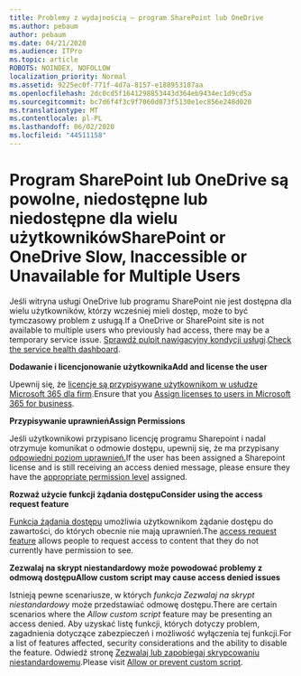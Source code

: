 ```yaml
---
title: Problemy z wydajnością — program SharePoint lub OneDrive
ms.author: pebaum
author: pebaum
ms.date: 04/21/2020
ms.audience: ITPro
ms.topic: article
ROBOTS: NOINDEX, NOFOLLOW
localization_priority: Normal
ms.assetid: 9225ec0f-771f-4d7a-8157-e188953107aa
ms.openlocfilehash: 2dc0cd5f1641298853443d364eb9434ec1d9cd5a
ms.sourcegitcommit: bc7d6f4f3c9f7060d073f5130e1ec856e248d020
ms.translationtype: MT
ms.contentlocale: pl-PL
ms.lasthandoff: 06/02/2020
ms.locfileid: "44511158"
---
```

# <a name="sharepoint-or-onedrive-slow-inaccessible-or-unavailable-for-multiple-users"></a><span data-ttu-id="a1ec5-102">Program SharePoint lub OneDrive są powolne, niedostępne lub niedostępne dla wielu użytkowników</span><span class="sxs-lookup"><span data-stu-id="a1ec5-102">SharePoint or OneDrive Slow, Inaccessible or Unavailable for Multiple Users</span></span>

<span data-ttu-id="a1ec5-103">Jeśli witryna usługi OneDrive lub programu SharePoint nie jest dostępna dla wielu użytkowników, którzy wcześniej mieli dostęp, może to być tymczasowy problem z usługą.</span><span class="sxs-lookup"><span data-stu-id="a1ec5-103">If a OneDrive or SharePoint site is not available to multiple users who previously had access, there may be a temporary service issue.</span></span> <span data-ttu-id="a1ec5-104">[Sprawdź pulpit nawigacyjny kondycji usługi](https://portal.office.com/adminportal/home#/servicehealth).</span><span class="sxs-lookup"><span data-stu-id="a1ec5-104">[Check the service health dashboard](https://portal.office.com/adminportal/home#/servicehealth).</span></span>

<span data-ttu-id="a1ec5-105">**Dodawanie i licencjonowanie użytkownika**</span><span class="sxs-lookup"><span data-stu-id="a1ec5-105">**Add and license the user**</span></span>

<span data-ttu-id="a1ec5-106">Upewnij się, że [licencje są przypisywane użytkownikom w usłudze Microsoft 365 dla firm](https://docs.microsoft.com/microsoft-365/admin/add-users/add-users).</span><span class="sxs-lookup"><span data-stu-id="a1ec5-106">Ensure that you [Assign licenses to users in Microsoft 365 for business](https://docs.microsoft.com/microsoft-365/admin/add-users/add-users).</span></span>


<span data-ttu-id="a1ec5-107">**Przypisywanie uprawnień**</span><span class="sxs-lookup"><span data-stu-id="a1ec5-107">**Assign Permissions**</span></span>

<span data-ttu-id="a1ec5-108">Jeśli użytkownikowi przypisano licencję programu Sharepoint i nadal otrzymuje komunikat o odmowie dostępu, upewnij się, że ma przypisany [odpowiedni poziom uprawnień.](https://docs.microsoft.com/sharepoint/understanding-permission-levels)</span><span class="sxs-lookup"><span data-stu-id="a1ec5-108">If the user has been assigned a Sharepoint license and is still receiving an access denied message, please ensure they have the [appropriate permission level](https://docs.microsoft.com/sharepoint/understanding-permission-levels) assigned.</span></span>

<span data-ttu-id="a1ec5-109">**Rozważ użycie funkcji żądania dostępu**</span><span class="sxs-lookup"><span data-stu-id="a1ec5-109">**Consider using the access request feature**</span></span>

<span data-ttu-id="a1ec5-110">[Funkcja żądania dostępu](https://support.office.com/article/Set-up-and-manage-access-requests-94B26E0B-2822-49D4-929A-8455698654B3) umożliwia użytkownikom żądanie dostępu do zawartości, do których obecnie nie mają uprawnień.</span><span class="sxs-lookup"><span data-stu-id="a1ec5-110">The [access request feature](https://support.office.com/article/Set-up-and-manage-access-requests-94B26E0B-2822-49D4-929A-8455698654B3) allows people to request access to content that they do not currently have permission to see.</span></span>

<span data-ttu-id="a1ec5-111">**Zezwalaj na skrypt niestandardowy może powodować problemy z odmową dostępu**</span><span class="sxs-lookup"><span data-stu-id="a1ec5-111">**Allow custom script may cause access denied issues**</span></span>

<span data-ttu-id="a1ec5-112">Istnieją pewne scenariusze, w których *funkcja Zezwalaj na skrypt niestandardowy* może przedstawiać odmowę dostępu.</span><span class="sxs-lookup"><span data-stu-id="a1ec5-112">There are certain scenarios where the *Allow custom script* feature may be presenting an access denied.</span></span> <span data-ttu-id="a1ec5-113">Aby uzyskać listę funkcji, których dotyczy problem, zagadnienia dotyczące zabezpieczeń i możliwość wyłączenia tej funkcji.</span><span class="sxs-lookup"><span data-stu-id="a1ec5-113">For a list of features affected, security considerations and the ability to disable the feature.</span></span> <span data-ttu-id="a1ec5-114">Odwiedź stronę [Zezwalaj lub zapobiegaj skrypcowaniu niestandardowemu](https://docs.microsoft.com/sharepoint/allow-or-prevent-custom-script).</span><span class="sxs-lookup"><span data-stu-id="a1ec5-114">Please visit [Allow or prevent custom script](https://docs.microsoft.com/sharepoint/allow-or-prevent-custom-script).</span></span>

